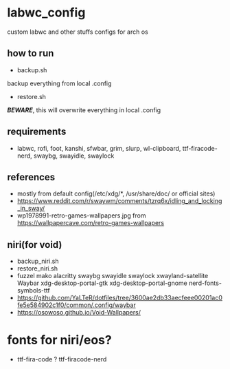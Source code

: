 # labwc_config
custom labwc and other stuffs configs for arch os
## how to run
* backup.sh

backup everything from local .config
* restore.sh

***BEWARE***, this will overwrite everything in local .config
## requirements
* labwc, rofi, foot, kanshi, sfwbar, grim, slurp, wl-clipboard, ttf-firacode-nerd, swaybg, swayidle, swaylock

## references
* mostly from default config(/etc/xdg/*, /usr/share/doc/ or official sites)
* https://www.reddit.com/r/swaywm/comments/tzrq6x/idling_and_locking_in_sway/
* wp1978991-retro-games-wallpapers.jpg from https://wallpapercave.com/retro-games-wallpapers

## niri(for void)
* backup_niri.sh
* restore_niri.sh
* fuzzel mako alacritty swaybg swayidle swaylock xwayland-satellite Waybar xdg-desktop-portal-gtk xdg-desktop-portal-gnome nerd-fonts-symbols-ttf
* https://github.com/YaLTeR/dotfiles/tree/3600ae2db33aecfeee00201ac0fe5e584902c1f0/common/.config/waybar
* https://osowoso.github.io/Void-Wallpapers/

# fonts for niri/eos?
* ttf-fira-code ? ttf-firacode-nerd
